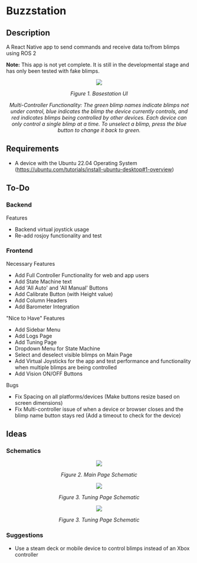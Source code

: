 # Buzzstation

## Description 
A React Native app to send commands and receive data to/from blimps using ROS 2

**Note:** This app is not yet complete. It is still in the developmental stage and has only been tested with fake blimps.

<p align="center">
<img src=https://github.com/SWAMP-Blimps/Buzzstation/assets/56363833/892e5403-dc56-44fd-898b-d7f492281e90) />
</p>
<p align="center">
<em>Figure 1. Basestation UI</em>
</p>
<p align="center">
<em>Multi-Controller Functionality: The green blimp names indicate blimps not under control, blue indicates the blimp the device currently controls, and red indicates blimps being controlled by other devices. Each device can only control a single blimp at a time. To unselect a blimp, press the blue button to change it back to green. </em>
</p>

## Requirements

- A device with the Ubuntu 22.04 Operating System (https://ubuntu.com/tutorials/install-ubuntu-desktop#1-overview)

## To-Do

### Backend

Features
- Backend virtual joystick usage
- Re-add rosjoy functionality and test

### Frontend

Necessary Features
- Add Full Controller Functionality for web and app users
- Add State Machine text
- Add 'All Auto' and 'All Manual' Buttons
- Add Calibrate Button (with Height value)
- Add Column Headers
- Add Barometer Integration

"Nice to Have" Features
- Add Sidebar Menu
- Add Logs Page
- Add Tuning Page
- Dropdown Menu for State Machine
- Select and deselect visible blimps on Main Page
- Add Virtual Joysticks for the app and test performance and functionality when multiple blimps are being controlled
- Add Vision ON/OFF Buttons

Bugs
- Fix Spacing on all platforms/devices (Make buttons resize based on screen dimensions)
- Fix Multi-controller issue of when a device or browser closes and the blimp name button stays red (Add a timeout to check for the device)

## Ideas

### Schematics

<p align="center">
<img src=https://github.com/SWAMP-Blimps/Buzzstation/assets/56363833/e6a9dfd9-489b-472e-a24c-880bda73f7cc) />
</p>
<p align="center">
<em>Figure 2. Main Page Schematic</em>
</p>

<p align="center">
<img src=https://github.com/awilwayco/Buzzstation/assets/56363833/b473b9cc-6c5c-47ab-b007-11b4d6503f2f) />
</p>
<p align="center">
<em>Figure 3. Tuning Page Schematic</em>
</p>

<p align="center">
<img src=https://github.com/awilwayco/Buzzstation/assets/56363833/43eaec0d-e121-4890-a705-e21683139139) />
</p>
<p align="center">
<em>Figure 3. Tuning Page Schematic</em>
</p>

### Suggestions
- Use a steam deck or mobile device to control blimps instead of an Xbox controller
